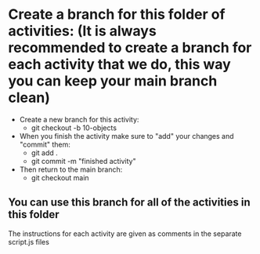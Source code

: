 # Create a branch for this folder of activities: (It is always recommended to create a branch for each activity that we do, this way you can keep your main branch clean)
- Create a new branch for this activity:
    - git checkout -b 10-objects 
- When you finish the activity make sure to "add" your changes and "commit" them:
    - git add .
    - git commit -m "finished activity"
- Then return to the main branch:
    - git checkout main

## You can use this branch for all of the activities in this folder

The instructions for each activity are given as comments in the separate script.js files